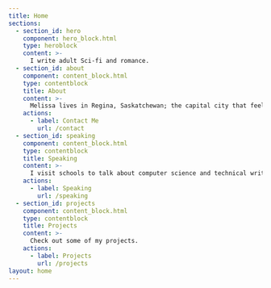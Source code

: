 ```yaml
---
title: Home
sections:
  - section_id: hero
    component: hero_block.html
    type: heroblock
    content: >-
      I write adult Sci-fi and romance. 
  - section_id: about
    component: content_block.html
    type: contentblock
    title: About
    content: >-
      Melissa lives in Regina, Saskatchewan; the capital city that feels like a small town. 
    actions:
      - label: Contact Me
        url: /contact
  - section_id: speaking
    component: content_block.html
    type: contentblock
    title: Speaking
    content: >- 
      I visit schools to talk about computer science and technical writing.
    actions:
      - label: Speaking
        url: /speaking    
  - section_id: projects
    component: content_block.html
    type: contentblock
    title: Projects
    content: >-
      Check out some of my projects.
    actions:
      - label: Projects
        url: /projects
layout: home
---
```


